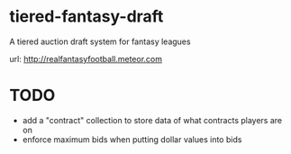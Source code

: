 tiered-fantasy-draft
====================

A tiered auction draft system for fantasy leagues

url: http://realfantasyfootball.meteor.com

TODO
====

- add a "contract" collection to store data of what contracts players are on
- enforce maximum bids when putting dollar values into bids
